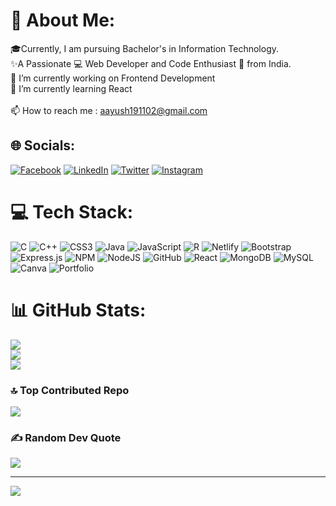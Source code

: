 # 💫 About Me:
🎓Currently, I am pursuing Bachelor's in Information Technology.<br>✨A Passionate 💻 Web Developer and Code Enthusiast 💜 from India.<br>🔭 I’m currently working on Frontend Development<br>🌱 I’m currently learning React<br><br>📫 How to reach me : aayush191102@gmail.com


## 🌐 Socials:
[![Facebook](https://img.shields.io/badge/Facebook-%231877F2.svg?logo=Facebook&logoColor=white)](https://www.facebook.com/profile.php?id=100012076872900) [![LinkedIn](https://img.shields.io/badge/LinkedIn-%230077B5.svg?logo=linkedin&logoColor=white)](https://www.linkedin.com/in/patelaayushhareshbhai/) [![Twitter](https://img.shields.io/badge/Twitter-%231DA1F2.svg?logo=Twitter&logoColor=white)](https://twitter.com/Aayush_1911) [![Instagram](https://img.shields.io/badge/Instagram-%23E4405F.svg?logo=Instagram&logoColor=white)](https://instagram.com/patel_ius) 

# 💻 Tech Stack:
![C](https://img.shields.io/badge/c-%2300599C.svg?style=for-the-badge&logo=c&logoColor=white) ![C++](https://img.shields.io/badge/c++-%2300599C.svg?style=for-the-badge&logo=c%2B%2B&logoColor=white) ![CSS3](https://img.shields.io/badge/css3-%231572B6.svg?style=for-the-badge&logo=css3&logoColor=white) ![Java](https://img.shields.io/badge/java-%23ED8B00.svg?style=for-the-badge&logo=java&logoColor=white) ![JavaScript](https://img.shields.io/badge/javascript-%23323330.svg?style=for-the-badge&logo=javascript&logoColor=%23F7DF1E) ![R](https://img.shields.io/badge/r-%23276DC3.svg?style=for-the-badge&logo=r&logoColor=white) ![Netlify](https://img.shields.io/badge/netlify-%23000000.svg?style=for-the-badge&logo=netlify&logoColor=#00C7B7) ![Bootstrap](https://img.shields.io/badge/bootstrap-%23563D7C.svg?style=for-the-badge&logo=bootstrap&logoColor=white) ![Express.js](https://img.shields.io/badge/express.js-%23404d59.svg?style=for-the-badge&logo=express&logoColor=%2361DAFB) ![NPM](https://img.shields.io/badge/NPM-%23000000.svg?style=for-the-badge&logo=npm&logoColor=white) ![NodeJS](https://img.shields.io/badge/node.js-6DA55F?style=for-the-badge&logo=node.js&logoColor=white) ![GitHub](https://img.shields.io/badge/GitHub-%23121011.svg?style=for-the-badge&logo=github&logoColor=white) ![React](https://img.shields.io/badge/react-%2320232a.svg?style=for-the-badge&logo=react&logoColor=%2361DAFB) ![MongoDB](https://img.shields.io/badge/MongoDB-%234ea94b.svg?style=for-the-badge&logo=mongodb&logoColor=white) ![MySQL](https://img.shields.io/badge/mysql-%2300f.svg?style=for-the-badge&logo=mysql&logoColor=white) ![Canva](https://img.shields.io/badge/Canva-%2300C4CC.svg?style=for-the-badge&logo=Canva&logoColor=white) ![Portfolio](https://img.shields.io/badge/Portfolio-%23000000.svg?style=for-the-badge&logo=firefox&logoColor=#FF7139)

# 📊 GitHub Stats:
![](https://github-readme-stats.vercel.app/api?username=Aayush1911&theme=algolia&hide_border=false&include_all_commits=false&count_private=false)<br/>
![](https://github-readme-streak-stats.herokuapp.com/?user=Aayush1911&theme=algolia&hide_border=false)<br/>
![](https://github-readme-stats.vercel.app/api/top-langs/?username=Aayush1911&theme=algolia&hide_border=false&include_all_commits=false&count_private=false&layout=compact)

### 🔝 Top Contributed Repo
![](https://github-contributor-stats.vercel.app/api?username=Aayush1911&limit=5&theme=algolia&combine_all_yearly_contributions=true)
### ✍️ Random Dev Quote
![](https://quotes-github-readme.vercel.app/api?type=horizontal&theme=radical)

---
[![](https://visitcount.itsvg.in/api?id=Aayush1911&icon=2&color=1)](https://visitcount.itsvg.in)

<!-- Proudly created with GPRM ( https://gprm.itsvg.in ) -->